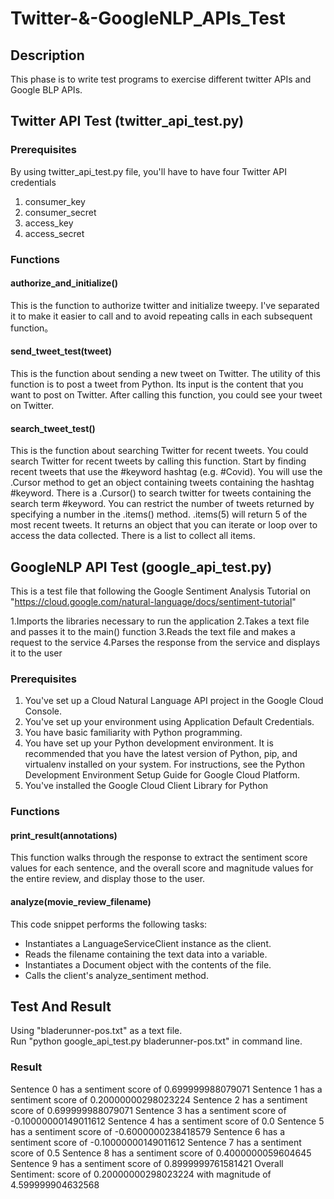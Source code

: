 # Twitter-&-GoogleNLP_APIs_Test

## Description
This phase is to write test programs to exercise different twitter APIs and Google BLP APIs.

## Twitter API Test (twitter_api_test.py)

### Prerequisites
By using twitter_api_test.py file, you'll have to have four Twitter API credentials
1. consumer_key
2. consumer_secret
3. access_key
4. access_secret

### Functions

#### authorize_and_initialize()

This is the function to authorize twitter and initialize tweepy. I've separated it to make it easier to call and to avoid repeating calls in each subsequent function。

#### send_tweet_test(tweet)

This is the function about sending a new tweet on Twitter. The utility of this function is to post a tweet from Python. Its input is the content that you want to post on Twitter. After calling this function, you could see your tweet on Twitter.

#### search_tweet_test()

This is the function about searching Twitter for recent tweets. You could search Twitter for recent tweets by calling this function. Start by finding recent tweets that use the #keyword hashtag (e.g. #Covid). You will use the .Cursor method to get an object containing tweets containing the hashtag #keyword. There is a .Cursor() to search twitter for tweets containing the search term #keyword. You can restrict the number of tweets returned by specifying a number in the .items() method. .items(5) will return 5 of the most recent tweets. It returns an object that you can iterate or loop over to access the data collected. There is a list to collect all items.


## GoogleNLP API Test (google_api_test.py)


This is a test file that following the Google Sentiment Analysis Tutorial on "https://cloud.google.com/natural-language/docs/sentiment-tutorial"

1.Imports the libraries necessary to run the application
2.Takes a text file and passes it to the main() function
3.Reads the text file and makes a request to the service
4.Parses the response from the service and displays it to the user


### Prerequisites

1. You've set up a Cloud Natural Language API project in the Google Cloud Console.
2. You've set up your environment using Application Default Credentials.
3. You have basic familiarity with Python programming.
4. You have set up your Python development environment. It is recommended that you have the latest version of Python, pip, and virtualenv installed on your system. For instructions, see the Python Development Environment Setup Guide for Google Cloud Platform.
5. You've installed the Google Cloud Client Library for Python

### Functions

#### print_result(annotations)

This function walks through the response to extract the sentiment score values for each sentence, and the overall score and magnitude values for the entire review, and display those to the user.


#### analyze(movie_review_filename)

This code snippet performs the following tasks:

* Instantiates a LanguageServiceClient instance as the client.
* Reads the filename containing the text data into a variable.
* Instantiates a Document object with the contents of the file.
* Calls the client's analyze_sentiment method.

## Test And Result

Using "bladerunner-pos.txt" as a text file.\
Run "python google_api_test.py bladerunner-pos.txt" in command line.

### Result

Sentence 0 has a sentiment score of 0.699999988079071
Sentence 1 has a sentiment score of 0.20000000298023224
Sentence 2 has a sentiment score of 0.699999988079071
Sentence 3 has a sentiment score of -0.10000000149011612
Sentence 4 has a sentiment score of 0.0
Sentence 5 has a sentiment score of -0.6000000238418579
Sentence 6 has a sentiment score of -0.10000000149011612
Sentence 7 has a sentiment score of 0.5
Sentence 8 has a sentiment score of 0.4000000059604645
Sentence 9 has a sentiment score of 0.8999999761581421
Overall Sentiment: score of 0.20000000298023224 with magnitude of 4.599999904632568




